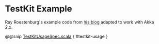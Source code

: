 <a id="testkit-example"></a>
# TestKit Example

Ray Roestenburg's example code from [his blog ](http://roestenburg.agilesquad.com/2011/02/unit-testing-akka-actors-with-testkit_12.html) adapted to work with Akka 2.x.

@@snip [TestKitUsageSpec.scala](code/docs/testkit/TestKitUsageSpec.scala) { #testkit-usage }